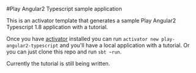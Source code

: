 #Play Angular2 Typescript sample application

This is an activator template that generates a sample Play Angular2 Typescript 1.8 application with a tutorial.

Once you have [activator](https://www.typesafe.com/community/core-tools/activator-and-sbt) installed you can run `activator new play-angular2-typescript` and you'll have a local application with a tutorial. Or you can just clone this repo and run `sbt ~run`.

Currently the tutorial is still being written.  
